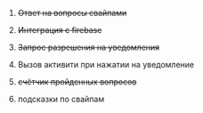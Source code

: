 1. ~~Ответ на вопросы свайпами~~

2. ~~Интеграция с firebase~~

3. ~~Запрос разрешения на уведомления~~

4. Вызов активити при нажатии на уведомление

5. ~~счётчик пройденных вопросов~~

6. подсказки по свайпам